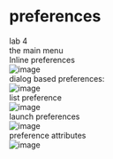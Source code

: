 
# preferences
lab 4</br>
the main menu</br>
Inline preferences</br>
![image](https://github.com/Incredible-May/preferences/blob/master/preferences.jpg)
</br>
dialog based preferences:</br>
![image](https://github.com/Incredible-May/preferences/blob/master/edit%20text%20preference.jpg)
</br>
list preference</br>
![image](https://github.com/Incredible-May/preferences/blob/master/list%20preference.jpg)
</br>
launch preferences</br>
![image](https://github.com/Incredible-May/preferences/blob/master/launch%20preference.jpg)</br>
preference attributes</br>
![image](https://github.com/Incredible-May/preferences/blob/master/preference%20attributes.jpg)
